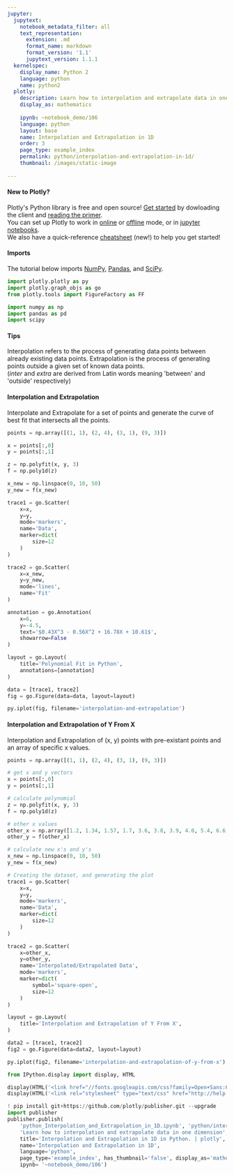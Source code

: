 ```yaml
---
jupyter:
  jupytext:
    notebook_metadata_filter: all
    text_representation:
      extension: .md
      format_name: markdown
      format_version: '1.1'
      jupytext_version: 1.1.1
  kernelspec:
    display_name: Python 2
    language: python
    name: python2
  plotly:
    description: Learn how to interpolation and extrapolate data in one dimension
    display_as: mathematics
    
    ipynb: ~notebook_demo/106
    language: python
    layout: base
    name: Interpolation and Extrapolation in 1D
    order: 3
    page_type: example_index
    permalink: python/interpolation-and-extrapolation-in-1d/
    thumbnail: /images/static-image
    
---
```


#### New to Plotly?
Plotly's Python library is free and open source! [Get started](https://plot.ly/python/getting-started/) by dowloading the client and [reading the primer](https://plot.ly/python/getting-started/).
<br>You can set up Plotly to work in [online](https://plot.ly/python/getting-started/#initialization-for-online-plotting) or [offline](https://plot.ly/python/getting-started/#initialization-for-offline-plotting) mode, or in [jupyter notebooks](https://plot.ly/python/getting-started/#start-plotting-online).
<br>We also have a quick-reference [cheatsheet](https://images.plot.ly/plotly-documentation/images/python_cheat_sheet.pdf) (new!) to help you get started!


#### Imports
The tutorial below imports [NumPy](http://www.numpy.org/), [Pandas](https://plot.ly/pandas/intro-to-pandas-tutorial/), and [SciPy](https://www.scipy.org/).

```python
import plotly.plotly as py
import plotly.graph_objs as go
from plotly.tools import FigureFactory as FF

import numpy as np
import pandas as pd
import scipy
```

#### Tips
Interpolation refers to the process of generating data points between already existing data points. Extrapolation is the process of generating points outside a given set of known data points.
<br/>(_inter_ and _extra_ are derived from Latin words meaning 'between' and 'outside' respectively)


#### Interpolation and Extrapolation
Interpolate and Extrapolate for a set of points and generate the curve of best fit that intersects all the points.

```python
points = np.array([(1, 1), (2, 4), (3, 1), (9, 3)])

x = points[:,0]
y = points[:,1]

z = np.polyfit(x, y, 3)
f = np.poly1d(z)

x_new = np.linspace(0, 10, 50)
y_new = f(x_new)

trace1 = go.Scatter(
    x=x,
    y=y,
    mode='markers',
    name='Data',
    marker=dict(
        size=12
    )
)

trace2 = go.Scatter(
    x=x_new,
    y=y_new,
    mode='lines',
    name='Fit'
)

annotation = go.Annotation(
    x=6,
    y=-4.5,
    text='$0.43X^3 - 0.56X^2 + 16.78X + 10.61$',
    showarrow=False
)

layout = go.Layout(
    title='Polynomial Fit in Python',
    annotations=[annotation]
)

data = [trace1, trace2]
fig = go.Figure(data=data, layout=layout)

py.iplot(fig, filename='interpolation-and-extrapolation')
```

#### Interpolation and Extrapolation of Y From X
Interpolation and Extrapolation of (x, y) points with pre-existant points and an array of specific x values.

```python
points = np.array([(1, 1), (2, 4), (3, 1), (9, 3)])

# get x and y vectors
x = points[:,0]
y = points[:,1]

# calculate polynomial
z = np.polyfit(x, y, 3)
f = np.poly1d(z)

# other x values
other_x = np.array([1.2, 1.34, 1.57, 1.7, 3.6, 3.8, 3.9, 4.0, 5.4, 6.6, 7.2, 7.3, 7.7, 8, 8.9, 9.1, 9.3])
other_y = f(other_x)

# calculate new x's and y's
x_new = np.linspace(0, 10, 50)
y_new = f(x_new)

# Creating the dataset, and generating the plot
trace1 = go.Scatter(
    x=x,
    y=y,
    mode='markers',
    name='Data',
    marker=dict(
        size=12
    )
)

trace2 = go.Scatter(
    x=other_x,
    y=other_y,
    name='Interpolated/Extrapolated Data',
    mode='markers',
    marker=dict(
        symbol='square-open',
        size=12
    )
)

layout = go.Layout(
    title='Interpolation and Extrapolation of Y From X',
)

data2 = [trace1, trace2]
fig2 = go.Figure(data=data2, layout=layout)

py.iplot(fig2, filename='interpolation-and-extrapolation-of-y-from-x')
```

```python
from IPython.display import display, HTML

display(HTML('<link href="//fonts.googleapis.com/css?family=Open+Sans:600,400,300,200|Inconsolata|Ubuntu+Mono:400,700" rel="stylesheet" type="text/css" />'))
display(HTML('<link rel="stylesheet" type="text/css" href="http://help.plot.ly/documentation/all_static/css/ipython-notebook-custom.css">'))

! pip install git+https://github.com/plotly/publisher.git --upgrade
import publisher
publisher.publish(
    'python_Interpolation_and_Extrapolation_in_1D.ipynb', 'python/interpolation-and-extrapolation-in-1d/', 'Interpolation and Extrapolation in 1D | plotly',
    'Learn how to interpolation and extrapolate data in one dimension',
    title='Interpolation and Extrapolation in 1D in Python. | plotly',
    name='Interpolation and Extrapolation in 1D',
    language='python',
    page_type='example_index', has_thumbnail='false', display_as='mathematics', order=3,
    ipynb= '~notebook_demo/106')
```

```python

```

